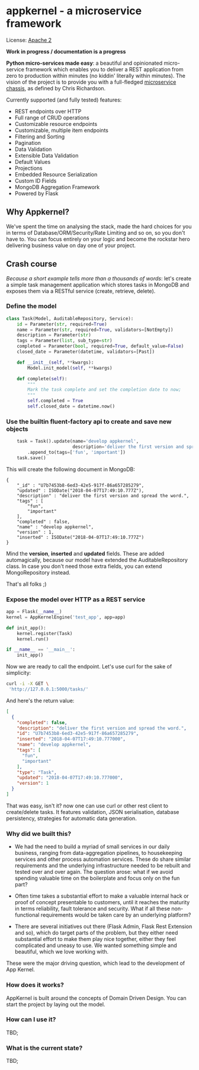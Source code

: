 # appkernel - a microservice framework
License: [Apache 2](docs/license.md)

**Work in progress / documentation is a progress**

**Python micro-services made easy**: a beautiful and opinionated micro-service framework which enables you
to deliver a REST application from zero to production within minutes (no kiddin' literally within minutes).
The vision of the project is to provide you with a full-fledged [microservice chassis](http://microservices.io/microservices/news/2016/02/21/microservice-chassis.html),
as defined by Chris Richardson.


Currently supported (and fully tested) features:
- REST endpoints over HTTP
- Full range of CRUD operations
- Customizable resource endpoints
- Customizable, multiple item endpoints
- Filtering and Sorting
- Pagination
- Data Validation
- Extensible Data Validation
- Default Values
- Projections
- Embedded Resource Serialization
- Custom ID Fields
- MongoDB Aggregation Framework
- Powered by Flask

## Why Appkernel?
We've spent the time on analysing the stack, made the hard choices for you in terms of Database/ORM/Security/Rate Limiting and so on, so
you don't have to. You can focus entirely on your logic and become the rockstar hero delivering business value on day one of your project.

## Crash course
*Because a short example tells more than a thousands of words*: let's create a simple task management application which stores tasks in MongoDB and exposes them via a RESTful service (create, retrieve, delete).

### Define the model
```python
class Task(Model, AuditableRepository, Service):
    id = Parameter(str, required=True)
    name = Parameter(str, required=True, validators=[NotEmpty])
    description = Parameter(str)
    tags = Parameter(list, sub_type=str)
    completed = Parameter(bool, required=True, default_value=False)
    closed_date = Parameter(datetime, validators=[Past])

    def __init__(self, **kwargs):
        Model.init_model(self, **kwargs)

    def complete(self):
        """
        Mark the task complete and set the completion date to now;
        """
        self.completed = True
        self.closed_date = datetime.now()
```
### Use the builtin fluent-factory api to create and save new objects
```python
    task = Task().update(name='develop appkernel',
                         description='deliver the first version and spread the word.') \
        .append_to(tags=['fun', 'important'])
    task.save()
```
This will create the following document in MongoDB:
```
{
    "_id" : "U7b7453b8-6ed3-42e5-917f-86a657285279",
    "updated" : ISODate("2018-04-07T17:49:10.777Z"),
    "description" : "deliver the first version and spread the word.",
    "tags" : [
        "fun",
        "important"
    ],
    "completed" : false,
    "name" : "develop appkernel",
    "version" : 1,
    "inserted" : ISODate("2018-04-07T17:49:10.777Z")
}
```
Mind the **version**, **inserted** and **updated** fields. These are added automagically, because our model have extended the AuditableRepository class.
In case you don't need those extra fields, you can extend MongoRepository instead.

That's all folks ;)

### Expose the model over HTTP as a REST service
```python
app = Flask(__name__)
kernel = AppKernelEngine('test_app', app=app)

def init_app():
    kernel.register(Task)
    kernel.run()

if __name__ == '__main__':
    init_app()
```
Now we are ready to call the endpoint. Let's use curl for the sake of simplicity:
```bash
curl -i -X GET \
 'http://127.0.0.1:5000/tasks/'
```
And here's the return value:
```json
[
  {
    "completed": false,
    "description": "deliver the first version and spread the word.",
    "id": "U7b7453b8-6ed3-42e5-917f-86a657285279",
    "inserted": "2018-04-07T17:49:10.777000",
    "name": "develop appkernel",
    "tags": [
      "fun",
      "important"
    ],
    "type": "Task",
    "updated": "2018-04-07T17:49:10.777000",
    "version": 1
  }
]
```
That was easy, isn't it? now one can use curl or other rest client to create/delete tasks. It features validation, JSON serialisation, database persistency, strategies for automatic data generation.


### Why did we built this?
* We had the need to build a myriad of small services in our daily business, ranging from data-aggregation pipelines, to housekeeping services and
other process automation services. These do share similar requirements and the underlying infrastructure needed to be rebuilt and tested over and over again. The question arose:
what if we avoid spending valuable time on the boilerplate and focus only on the fun part?

* Often time takes a substantial effort to make a valuable internal hack or proof of concept presentable to customers, until it reaches the maturity in terms reliability, fault
tolerance and security. What if all these non-functional requirements would be taken care by an underlying platform?

* There are several initiatives out there (Flask Admin, Flask Rest Extension and so), which do target parts of the problem, but they either need substantial effort to make them play nice together, either they feel complicated and uneasy to use.
We wanted something simple and beautiful, which we love working with.

These were the major driving question, which lead to the development of App Kernel.

### How does it works?

AppKernel is built around the concepts of Domain Driven Design. You can start the project by laying out the model.

### How can I use it?
TBD;

### What is the current state?
TBD;